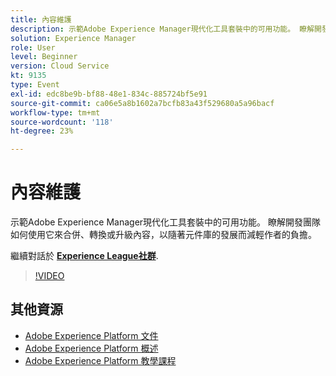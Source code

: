 ```yaml
---
title: 內容維護
description: 示範Adobe Experience Manager現代化工具套裝中的可用功能。 瞭解開發團隊如何使用它來合併、轉換或升級內容，以隨著元件庫的發展而減輕作者的負擔。
solution: Experience Manager
role: User
level: Beginner
version: Cloud Service
kt: 9135
type: Event
exl-id: edc8be9b-bf88-48e1-834c-885724bf5e91
source-git-commit: ca06e5a8b1602a7bcfb83a43f529680a5a96bacf
workflow-type: tm+mt
source-wordcount: '118'
ht-degree: 23%

---
```


# 內容維護

示範Adobe Experience Manager現代化工具套裝中的可用功能。 瞭解開發團隊如何使用它來合併、轉換或升級內容，以隨著元件庫的發展而減輕作者的負擔。

繼續對話於 **[Experience League社群](https://adobe.ly/3zJuUBH)**.

>[!VIDEO](https://video.tv.adobe.com/v/337577/?quality=12&learn=on&hidetitle=true)

## 其他資源

- [Adobe Experience Platform 文件](https://experienceleague.adobe.com/docs/experience-platform.html)
- [Adobe Experience Platform 概述](https://experienceleague.adobe.com/docs/experience-platform/landing/home.html?lang=zh-Hant)
- [Adobe Experience Platform 教學課程](https://experienceleague.adobe.com/docs/platform-learn/tutorials/overview.html?lang=zh-Hant)
